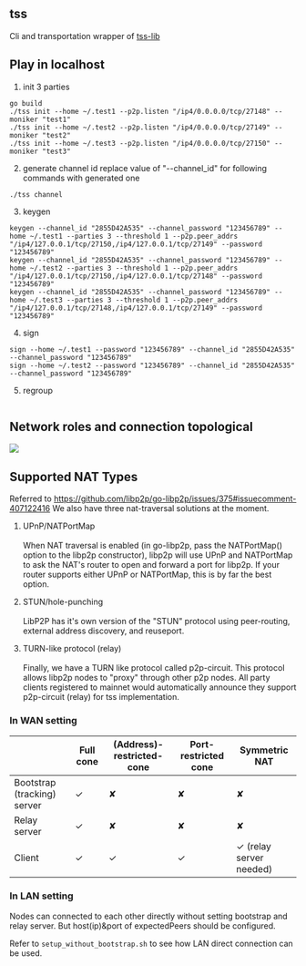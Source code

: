 tss
---

Cli and transportation wrapper of [tss-lib](https://github.com/binance-chain/tss-lib)

## Play in localhost
1. init 3 parties
```
go build
./tss init --home ~/.test1 --p2p.listen "/ip4/0.0.0.0/tcp/27148" --moniker "test1"
./tss init --home ~/.test2 --p2p.listen "/ip4/0.0.0.0/tcp/27149" --moniker "test2"
./tss init --home ~/.test3 --p2p.listen "/ip4/0.0.0.0/tcp/27150" --moniker "test3"
```

2. generate channel id
replace value of "--channel_id" for following commands with generated one
```
./tss channel
```

3. keygen 
```
keygen --channel_id "2855D42A535" --channel_password "123456789" --home ~/.test1 --parties 3 --threshold 1 --p2p.peer_addrs "/ip4/127.0.0.1/tcp/27150,/ip4/127.0.0.1/tcp/27149" --password "123456789"
keygen --channel_id "2855D42A535" --channel_password "123456789" --home ~/.test2 --parties 3 --threshold 1 --p2p.peer_addrs "/ip4/127.0.0.1/tcp/27150,/ip4/127.0.0.1/tcp/27148" --password "123456789"
keygen --channel_id "2855D42A535" --channel_password "123456789" --home ~/.test3 --parties 3 --threshold 1 --p2p.peer_addrs "/ip4/127.0.0.1/tcp/27148,/ip4/127.0.0.1/tcp/27149" --password "123456789"
```

4. sign
```
sign --home ~/.test1 --password "123456789" --channel_id "2855D42A535" --channel_password "123456789"
sign --home ~/.test2 --password "123456789" --channel_id "2855D42A535" --channel_password "123456789"
```

5. regroup
```

```

## Network roles and connection topological
![](network/tss.png)

## Supported NAT Types

Referred to https://github.com/libp2p/go-libp2p/issues/375#issuecomment-407122416 We also have three nat-traversal solutions at the moment.

1. UPnP/NATPortMap 
<br><br> When NAT traversal is enabled (in go-libp2p, pass the NATPortMap() option to the libp2p constructor), libp2p will use UPnP and NATPortMap to ask the NAT's router to open and forward a port for libp2p. If your router supports either UPnP or NATPortMap, this is by far the best option.

2. STUN/hole-punching
<br><br> LibP2P has it's own version of the "STUN" protocol using peer-routing, external address discovery, and reuseport.

3. TURN-like protocol (relay)
<br><br> Finally, we have a TURN like protocol called p2p-circuit. This protocol allows libp2p nodes to "proxy" through other p2p nodes. All party clients registered to mainnet would automatically announce they support p2p-circuit (relay) for tss implementation.



### In WAN setting

| | Full cone | (Address)-restricted-cone | Port-restricted cone	| Symmetric NAT |
| ------ | ------ | ------ | ------ | ------ |
|Bootstrap (tracking) server| ✓ | ✘ | ✘ | ✘ |
|Relay server| ✓ | ✘ | ✘ | ✘ |
|Client| ✓ | ✓ | ✓ | ✓ (relay server needed) |

### In LAN setting

Nodes can connected to each other directly without setting bootstrap and relay server. But host(ip)&port of expectedPeers should be configured.

Refer to `setup_without_bootstrap.sh` to see how LAN direct connection can be used.